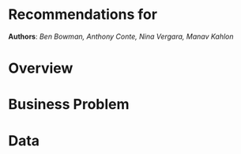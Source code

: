 # Recommendations for *<Appraisal Firm>*
 
**Authors**: *Ben Bowman, Anthony Conte, Nina Vergara, Manav Kahlon*
  
# Overview
  
  


# Business Problem
  
 
  
# Data
  
  
  
